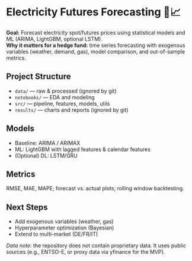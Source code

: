 # Electricity Futures Forecasting 🔌📈

**Goal:** Forecast electricity spot/futures prices using statistical models and ML (ARIMA, LightGBM, optional LSTM).  
**Why it matters for a hedge fund:** time series forecasting with exogenous variables (weather, demand, gas), model comparison, and out-of-sample metrics.

## Project Structure
- `data/` — raw & processed (ignored by git)
- `notebooks/` — EDA and modeling
- `src/` — pipeline, features, models, utils
- `results/` — charts and reports (ignored by git)

## Models
- Baseline: ARIMA / ARIMAX
- ML: LightGBM with lagged features & calendar features
- (Optional) DL: LSTM/GRU

## Metrics
RMSE, MAE, MAPE; forecast vs. actual plots; rolling window backtesting.

## Next Steps
- Add exogenous variables (weather, gas)
- Hyperparameter optimization (Bayesian)
- Extend to multi-market (DE/FR/IT)

*Data note:* the repository does not contain proprietary data. It uses public sources (e.g., ENTSO-E, or proxy data via yfinance for the MVP).
